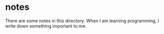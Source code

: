 # notes
There are some notes in this directory.
When I am learning programming, I write down something important to me.

